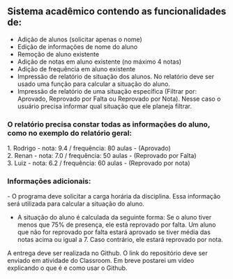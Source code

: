 <h2>Sistema acadêmico contendo as funcionalidades de:</h2> 

<ul>
<li>Adição de alunos (solicitar apenas o nome) </li>
<li>Edição de informações de nome do aluno</li>
<li>Remoção de aluno existente</li>
<li>Adição de notas em aluno existente (no máximo 4 notas)</li>
<li>Adição de frequência em aluno existente</li>
<li>Impressão de relatório de situação dos alunos. No relatório deve ser usado uma função para calcular a situação do aluno. </li>
<li>Impressão de relatório de uma situação específica (Filtrar por: Aprovado, Reprovado por Falta ou Reprovado por Nota). Nesse caso o usuário precisa informar qual situação que ele planeja filtrar.</li>
</ul>

<h3>O relatório precisa constar todas as informações do aluno, como no exemplo do relatório geral:</h3>

<div>
<div>1. Rodrigo - nota: 9.4 / frequência: 80 aulas - (Aprovado)</div>
<div>2. Renan - nota: 7.0 / frequência: 50 aulas - (Reprovado por Falta)</div>
<div>3. Luiz - nota: 6.2 / frequência: 60 aulas - (Reprovado por nota)</div>
</div>

<h3>Informações adicionais:</h3> 
- O programa deve solicitar a carga horária da disciplina. Essa informação será utilizada para calcular a situação do aluno.

- A situação do aluno é calculada da seguinte forma: 
Se o aluno tiver menos que 75% de presença, ele está reprovado por falta.
Um aluno que não for reprovado por falta estará aprovado se tiver média das notas acima ou igual a 7.  Caso contrário, ele estará reprovado por nota.

A entrega deve ser realizada no Github. O link do repositório deve ser enviado em atividade do Classroom.
Em breve postarei um vídeo explicando o que é e como usar o Github.